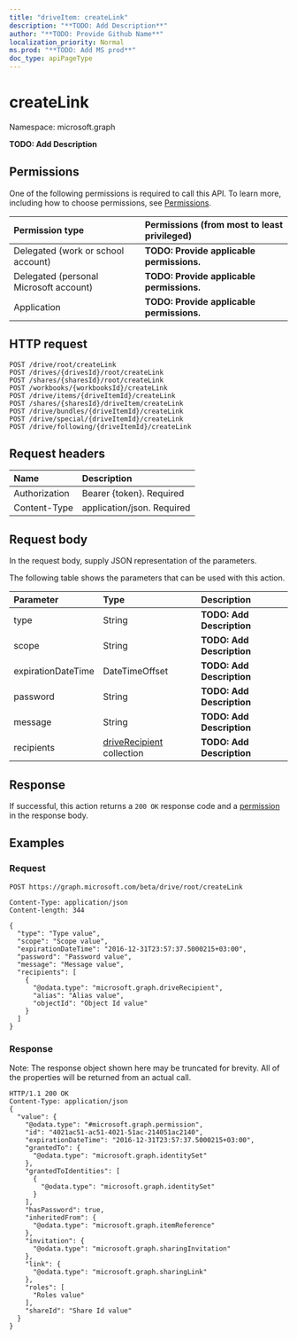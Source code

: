 ```yaml
---
title: "driveItem: createLink"
description: "**TODO: Add Description**"
author: "**TODO: Provide Github Name**"
localization_priority: Normal
ms.prod: "**TODO: Add MS prod**"
doc_type: apiPageType
---
```


# createLink

Namespace: microsoft.graph

**TODO: Add Description**

## Permissions
One of the following permissions is required to call this API. To learn more, including how to choose permissions, see [Permissions](/concepts/permissions-reference.md).

|Permission type|Permissions (from most to least privileged)|
|:---|:---|
|Delegated (work or school account)|**TODO: Provide applicable permissions.**|
|Delegated (personal Microsoft account)|**TODO: Provide applicable permissions.**|
|Application|**TODO: Provide applicable permissions.**|

## HTTP request
<!-- {
  "blockType": "ignored"
}
-->
``` http
POST /drive/root/createLink
POST /drives/{drivesId}/root/createLink
POST /shares/{sharesId}/root/createLink
POST /workbooks/{workbooksId}/createLink
POST /drive/items/{driveItemId}/createLink
POST /shares/{sharesId}/driveItem/createLink
POST /drive/bundles/{driveItemId}/createLink
POST /drive/special/{driveItemId}/createLink
POST /drive/following/{driveItemId}/createLink
```

## Request headers
|Name|Description|
|:---|:---|
|Authorization|Bearer {token}. Required|
|Content-Type|application/json. Required|

## Request body
In the request body, supply JSON representation of the parameters.

The following table shows the parameters that can be used with this action.

|Parameter|Type|Description|
|:---|:---|:---|
|type|String|**TODO: Add Description**|
|scope|String|**TODO: Add Description**|
|expirationDateTime|DateTimeOffset|**TODO: Add Description**|
|password|String|**TODO: Add Description**|
|message|String|**TODO: Add Description**|
|recipients|[driveRecipient](../resources/driverecipient.md) collection|**TODO: Add Description**|



## Response
If successful, this action returns a `200 OK` response code and a [permission](../resources/permission.md) in the response body.

## Examples

### Request
<!-- {
  "blockType": "request",
  "name": "driveitem_createlink"
}
-->
``` http
POST https://graph.microsoft.com/beta/drive/root/createLink

Content-Type: application/json
Content-length: 344

{
  "type": "Type value",
  "scope": "Scope value",
  "expirationDateTime": "2016-12-31T23:57:37.5000215+03:00",
  "password": "Password value",
  "message": "Message value",
  "recipients": [
    {
      "@odata.type": "microsoft.graph.driveRecipient",
      "alias": "Alias value",
      "objectId": "Object Id value"
    }
  ]
}
```

### Response
Note: The response object shown here may be truncated for brevity. All of the properties will be returned from an actual call.
<!-- {
  "blockType": "response",
  "truncated": true,
  "@odata.type": "microsoft.graph.permission"
}
-->
``` http
HTTP/1.1 200 OK
Content-Type: application/json
{
  "value": {
    "@odata.type": "#microsoft.graph.permission",
    "id": "4021ac51-ac51-4021-51ac-214051ac2140",
    "expirationDateTime": "2016-12-31T23:57:37.5000215+03:00",
    "grantedTo": {
      "@odata.type": "microsoft.graph.identitySet"
    },
    "grantedToIdentities": [
      {
        "@odata.type": "microsoft.graph.identitySet"
      }
    ],
    "hasPassword": true,
    "inheritedFrom": {
      "@odata.type": "microsoft.graph.itemReference"
    },
    "invitation": {
      "@odata.type": "microsoft.graph.sharingInvitation"
    },
    "link": {
      "@odata.type": "microsoft.graph.sharingLink"
    },
    "roles": [
      "Roles value"
    ],
    "shareId": "Share Id value"
  }
}
```

